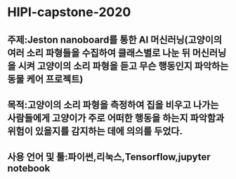 # HIPI-capstone-2020
## 주제:Jeston nanoboard를 통한 AI 머신러닝(고양이의 여러 소리 파형들을 수집하여 클래스별로 나눈 뒤 머신러닝을 시켜 고양이의 소리 파형을 듣고 무슨 행동인지 파악하는 동물 케어 프로젝트)

## 목적:고양이의 소리 파형을 측정하여 집을 비우고 나가는 사람들에게 고양이가 주로 어떠한 행동을 하는지 파악함과 위험이 있을지를 감지하는 데에 의의를 두었다.

## 사용 언어 및 툴:파이썬,리눅스,Tensorflow,jupyter notebook


